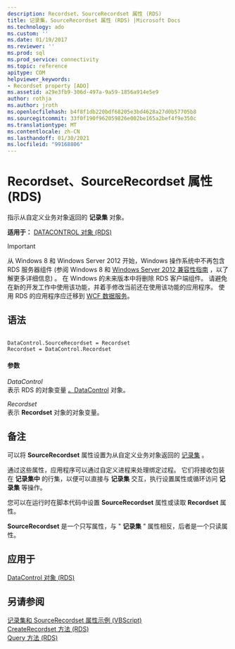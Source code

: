 ```yaml
---
description: Recordset、SourceRecordset 属性 (RDS)
title: 记录集，SourceRecordset 属性 (RDS) |Microsoft Docs
ms.technology: ado
ms.custom: ''
ms.date: 01/19/2017
ms.reviewer: ''
ms.prod: sql
ms.prod_service: connectivity
ms.topic: reference
apitype: COM
helpviewer_keywords:
- Recordset property [ADO]
ms.assetid: a29e3fb9-306d-497a-9a59-1856a914e5e9
author: rothja
ms.author: jroth
ms.openlocfilehash: b4f8f1db220bdf68205e3bd4628a27d0b57705b8
ms.sourcegitcommit: 33f0f190f962059826e002be165a2bef4f9e350c
ms.translationtype: MT
ms.contentlocale: zh-CN
ms.lasthandoff: 01/30/2021
ms.locfileid: "99168806"
---
```

# <a name="recordset-sourcerecordset-properties-rds"></a>Recordset、SourceRecordset 属性 (RDS)
指示从自定义业务对象返回的 **记录集** 对象。  
  
 **适用于：** [DATACONTROL 对象 (RDS)](./datacontrol-object-rds.md)  
  
> [!IMPORTANT]
>  从 Windows 8 和 Windows Server 2012 开始，Windows 操作系统中不再包含 RDS 服务器组件 (参阅 Windows 8 和 [Windows Server 2012 兼容性指南](https://www.microsoft.com/download/details.aspx?id=27416) ，以了解更多详细信息) 。 在 Windows 的未来版本中将删除 RDS 客户端组件。 请避免在新的开发工作中使用该功能，并着手修改当前还在使用该功能的应用程序。 使用 RDS 的应用程序应迁移到 [WCF 数据服务](/dotnet/framework/wcf/)。  
  
## <a name="syntax"></a>语法  
  
```  
  
DataControl.SourceRecordset = Recordset  
Recordset = DataControl.Recordset   
```  
  
#### <a name="parameters"></a>参数  
 *DataControl*  
 表示 RDS 的对象变量 [。DataControl](./datacontrol-object-rds.md) 对象。  
  
 *Recordset*  
 表示 **Recordset** 对象的对象变量。  
  
## <a name="remarks"></a>备注  
 可以将 **SourceRecordset** 属性设置为从自定义业务对象返回的 [记录集](../ado-api/recordset-object-ado.md) 。  
  
 通过这些属性，应用程序可以通过自定义进程来处理绑定过程。 它们将接收包装在 **记录集中** 的行集，以便可以直接与 **记录集** 交互，执行设置属性或循环访问 **记录集** 等操作。  
  
 您可以在运行时在脚本代码中设置 **SourceRecordset** 属性或读取 **Recordset** 属性。  
  
 **SourceRecordset** 是一个只写属性，与 " **记录集** " 属性相反，后者是一个只读属性。  
  
## <a name="applies-to"></a>应用于  
 [DataControl 对象 (RDS)](./datacontrol-object-rds.md)  
  
## <a name="see-also"></a>另请参阅  
 [记录集和 SourceRecordset 属性示例 (VBScript) ](./recordset-and-sourcerecordset-properties-example-vbscript.md)   
 [CreateRecordset 方法 (RDS) ](./createrecordset-method-rds.md)   
 [Query 方法 (RDS)](./query-method-rds.md)